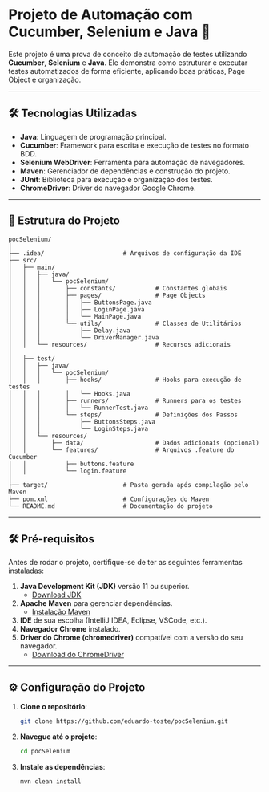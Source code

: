 # Projeto de Automação com Cucumber, Selenium e Java 🚀

Este projeto é uma prova de conceito de automação de testes utilizando **Cucumber**, **Selenium** e **Java**. Ele demonstra como estruturar e executar testes automatizados de forma eficiente, aplicando boas práticas, Page Object e organização.

---

## 🛠️ Tecnologias Utilizadas

- **Java**: Linguagem de programação principal.
- **Cucumber**: Framework para escrita e execução de testes no formato BDD.
- **Selenium WebDriver**: Ferramenta para automação de navegadores.
- **Maven**: Gerenciador de dependências e construção do projeto.
- **JUnit**: Biblioteca para execução e organização dos testes.
- **ChromeDriver**: Driver do navegador Google Chrome.

---

## 📂 Estrutura do Projeto

```
pocSelenium/
│
├── .idea/                      # Arquivos de configuração da IDE
├── src/
│   ├── main/
│   │   ├── java/
│   │   │   └── pocSelenium/
│   │   │       ├── constants/           # Constantes globais
│   │   │       ├── pages/               # Page Objects
│   │   │       │   ├── ButtonsPage.java
│   │   │       │   ├── LoginPage.java
│   │   │       │   └── MainPage.java
│   │   │       └── utils/               # Classes de Utilitários
│   │   │           ├── Delay.java
│   │   │           └── DriverManager.java
│   │   └── resources/                   # Recursos adicionais
│
│   ├── test/
│   │   ├── java/
│   │   │   └── pocSelenium/
│   │   │       ├── hooks/               # Hooks para execução de testes
│   │   │       │   └── Hooks.java
│   │   │       ├── runners/             # Runners para os testes
│   │   │       │   └── RunnerTest.java
│   │   │       └── steps/               # Definições dos Passos
│   │   │           ├── ButtonsSteps.java
│   │   │           └── LoginSteps.java
│   │   └── resources/
│   │       ├── data/                    # Dados adicionais (opcional)
│   │       └── features/                # Arquivos .feature do Cucumber
│   │           ├── buttons.feature
│   │           └── login.feature
│
├── target/                     # Pasta gerada após compilação pelo Maven
├── pom.xml                     # Configurações do Maven
└── README.md                   # Documentação do projeto

```


---

## 🛠️ **Pré-requisitos**

Antes de rodar o projeto, certifique-se de ter as seguintes ferramentas instaladas:

1. **Java Development Kit (JDK)** versão 11 ou superior.
   - [Download JDK](https://www.oracle.com/java/technologies/javase-jdk11-downloads.html)
2. **Apache Maven** para gerenciar dependências.
   - [Instalação Maven](https://maven.apache.org/install.html)
3. **IDE** de sua escolha (IntelliJ IDEA, Eclipse, VSCode, etc.).
4. **Navegador Chrome** instalado.
5. **Driver do Chrome (chromedriver)** compatível com a versão do seu navegador.
   - [Download do ChromeDriver](https://chromedriver.chromium.org/downloads)

---

## ⚙️ **Configuração do Projeto**

1. **Clone o repositório**:

   ```bash
   git clone https://github.com/eduardo-toste/pocSelenium.git

2. **Navegue até o projeto**:
   ```bash
   cd pocSelenium

3. **Instale as dependências**:
   ```bash
   mvn clean install
